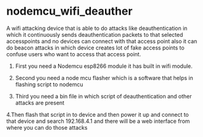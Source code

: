 # nodemcu_wifi_deauther
A wifi attacking device that is able to do attacks like deauthentication in which it continuously sends deauthentication packets to that selected accesspoints 
and no devices can connect with that access point also it can do beacon attacks in which device creates lot of fake access points to confuse users who want
to access that access point.

1. First you need a Nodemcu esp8266 module it has built in wifi module.

2. Second you need a node mcu flasher which is a software that helps in flashing script to nodemcu

3. Third you need a bin file in which script of deauthentication and other attacks are present

4.Then flash that script in to device and then power it up and connect to that device and search 192.168.4.1 and there will be a web interface from where you can
do those attacks
